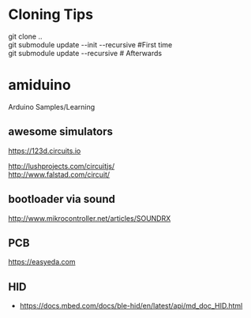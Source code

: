 # Cloning Tips

git clone ..  
git submodule update --init --recursive #First time  
git submodule update --recursive # Afterwards  

# amiduino
Arduino Samples/Learning


awesome simulators
------------------
https://123d.circuits.io

http://lushprojects.com/circuitjs/  
http://www.falstad.com/circuit/    

bootloader via sound 
----------------------

http://www.mikrocontroller.net/articles/SOUNDRX

PCB
----
https://easyeda.com

HID
----
- https://docs.mbed.com/docs/ble-hid/en/latest/api/md_doc_HID.html

